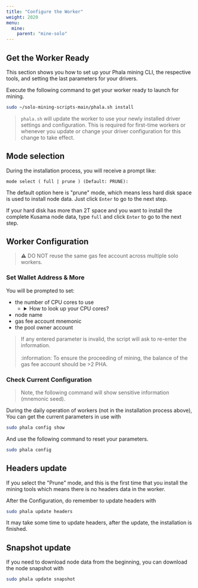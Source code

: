```yaml
---
title: "Configure the Worker"
weight: 2020
menu:
  mine:
    parent: "mine-solo"
---
```


## Get the Worker Ready

This section shows you how to set up your Phala mining CLI, the respective tools, and setting the last parameters for your drivers.

Execute the following command to get your worker ready to launch for mining.

```bash
sudo ~/solo-mining-scripts-main/phala.sh install
```

>`phala.sh` will update the worker to use your newly installed driver settings and configuration. This is required for first-time workers or whenever you update or change your driver configuration for this change to take effect.

## Mode selection

During the installation process, you will receive a prompt like:

```mode select ( full | prune ) (Default: PRUNE):```

The default option here is "prune" mode, which means less hard disk space is used to install node data. Just click `Enter` to go to the next step.

If your hard disk has more than 2T space and you want to install the complete Kusama node data, type `full` and click `Enter` to go to the next step.


## Worker Configuration

> :warning: DO NOT reuse the same gas fee account across multiple solo workers.

### Set Wallet Address & More

You will be prompted to set:
- the number of CPU cores to use
  - <details><summary>How to look up your CPU cores?</summary>
    <p>

    If you do not know your CPUs utilizable cores, you may look them up by executing the following command:

    ```bash
    lscpu | grep -E '^Thread|^Core|^Socket|^CPU\('
    ```

    </p>
    </details>
- node name
- gas fee account mnemonic
- the pool owner account

> If any entered parameter is invalid, the script will ask to re-enter the information.\
> \
> :information: To ensure the proceeding of mining, the balance of the gas fee account should be >2 PHA.

### Check Current Configuration

> Note, the following command will show sensitive information (mnemonic seed).

During the daily operation of workers (not in the installation process above), You can get the current parameters in use with

```bash
sudo phala config show
```

And use the following command to reset your parameters.

```bash
sudo phala config
```

## Headers update

If you select the "Prune" mode, and this is the first time that you install the mining tools which means there is no headers data in the worker.

After the Configuration, do remember to update headers with

```bash
sudo phala update headers
```
It may take some time to update headers, after the update, the installation is finished.

## Snapshot update

If you need to download node data from the beginning, you can download the node snapshot with

```bash
sudo phala update snapshot
```

